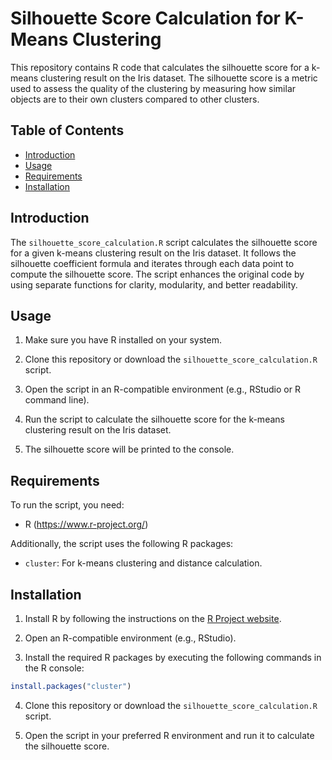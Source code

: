 # Silhouette Score Calculation for K-Means Clustering

This repository contains R code that calculates the silhouette score for a k-means clustering result on the Iris dataset. The silhouette score is a metric used to assess the quality of the clustering by measuring how similar objects are to their own clusters compared to other clusters.

## Table of Contents

- [Introduction](#introduction)
- [Usage](#usage)
- [Requirements](#requirements)
- [Installation](#installation)

## Introduction

The `silhouette_score_calculation.R` script calculates the silhouette score for a given k-means clustering result on the Iris dataset. It follows the silhouette coefficient formula and iterates through each data point to compute the silhouette score. The script enhances the original code by using separate functions for clarity, modularity, and better readability.

## Usage

1. Make sure you have R installed on your system.

2. Clone this repository or download the `silhouette_score_calculation.R` script.

3. Open the script in an R-compatible environment (e.g., RStudio or R command line).

4. Run the script to calculate the silhouette score for the k-means clustering result on the Iris dataset.

5. The silhouette score will be printed to the console.

## Requirements

To run the script, you need:

- R (https://www.r-project.org/)

Additionally, the script uses the following R packages:

- `cluster`: For k-means clustering and distance calculation.

## Installation

1. Install R by following the instructions on the [R Project website](https://www.r-project.org/).

2. Open an R-compatible environment (e.g., RStudio).

3. Install the required R packages by executing the following commands in the R console:

```r
install.packages("cluster")
```

4. Clone this repository or download the `silhouette_score_calculation.R` script.

5. Open the script in your preferred R environment and run it to calculate the silhouette score.